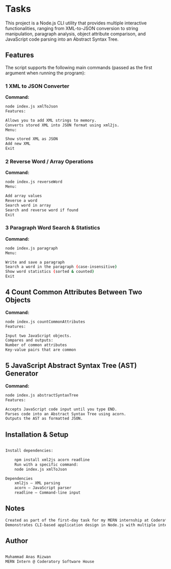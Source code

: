 # Tasks

This project is a Node.js CLI  utility that provides multiple interactive functionalities, ranging from XML-to-JSON conversion to string manipulation, paragraph analysis, object attribute comparison, and JavaScript code parsing into an Abstract Syntax Tree.

## Features

The script supports the following main commands (passed as the first argument when running the program):

### 1 XML to JSON Converter  
**Command:**
```bash
node index.js xmlToJson
Features:

Allows you to add XML strings to memory.
Converts stored XML into JSON format using xml2js.
Menu:

Show stored XML as JSON
Add new XML
Exit
```

### 2 Reverse Word / Array Operations
**Command:**
```bash
node index.js reverseWord
Menu:

Add array values
Reverse a word
Search word in array
Search and reverse word if found
Exit
```

### 3 Paragraph Word Search & Statistics
**Command:**
```bash
node index.js paragraph
Menu:

Write and save a paragraph
Search a word in the paragraph (case-insensitive)
Show word statistics (sorted & counted)
Exit
```

## 4 Count Common Attributes Between Two Objects
**Command:**
```bash
node index.js countCommonAttributes
Features:

Input two JavaScript objects.
Compares and outputs:
Number of common attributes
Key-value pairs that are common
```

## 5 JavaScript Abstract Syntax Tree (AST) Generator
**Command:**
```bash
node index.js abstractSyntaxTree
Features:

Accepts JavaScript code input until you type END.
Parses code into an Abstract Syntax Tree using acorn.
Outputs the AST as formatted JSON.
```

## Installation & Setup
```bash

Install dependencies:

    npm install xml2js acorn readline
    Run with a specific command:
    node index.js xmlToJson

Dependencies
    xml2js – XML parsing
    acorn – JavaScript parser
    readline – Command-line input
```

## Notes
```bash
Created as part of the first-day task for my MERN internship at Coderatory Software House.
Demonstrates CLI-based application design in Node.js with multiple interactive menus.
```

## Author
```bash

Muhammad Anas Rizwan
MERN Intern @ Coderatory Software House
```